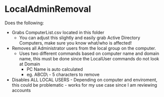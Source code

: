 # LocalAdminRemoval
Does the following:  
- Grabs ComputerList.csv located in this folder  
  - You can adjust this slightly and easily grab Active Directory Computers, make sure you know what/who is affected!  
- Removes all Administrator users from the local group on the computer.  
  - Uses two different commands based on computer name and domain name, this must be done since the LocalUser commands do not look at Domain  
    - PC Name is auto calculated  
    - eg. ABCD\ - 5 characters to remove  
- Disables ALL LOCAL USERS - Depending on computer and enviroment, this could be problematic - works for my use case since I am reviewing accounts  
        
